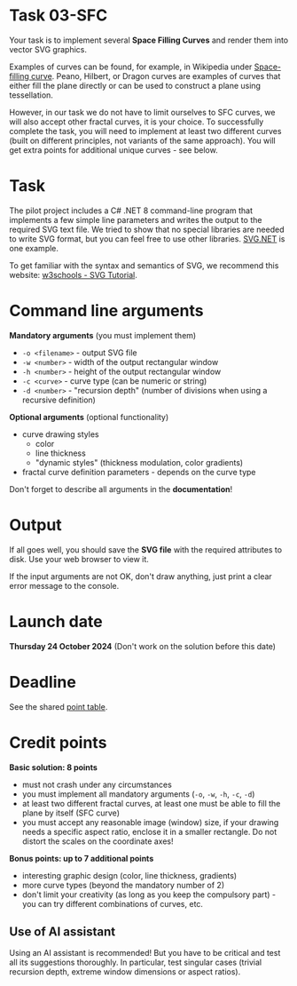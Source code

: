 # Task 03-SFC
Your task is to implement several **Space Filling Curves** and render them into vector
SVG graphics.

Examples of curves can be found, for example, in Wikipedia under
[Space-filling curve](https://en.wikipedia.org/wiki/Space-filling_curve).
Peano, Hilbert, or Dragon curves are examples of curves that either fill the plane
directly or can be used to construct a plane using tessellation.

However, in our task we do not have to limit ourselves to SFC curves, we will
also accept other fractal curves, it is your choice. To successfully complete the task,
you will need to implement at least two different curves (built on different
principles, not variants of the same approach). You will get extra points for
additional unique curves - see below.

# Task
The pilot project includes a C# .NET 8 command-line program that implements
a few simple line parameters and writes the output to the required SVG text file.
We tried to show that no special libraries are needed to write SVG format, but
you can feel free to use other libraries. [SVG.NET](https://github.com/svg-net/SVG)
is one example.

To get familiar with the syntax and semantics of SVG, we recommend this website:
[w3schools - SVG Tutorial](https://www.w3schools.com/graphics/svg_intro.asp).

# Command line arguments
**Mandatory arguments** (you must implement them)
* `-o <filename>` - output SVG file
* `-w <number>` - width of the output rectangular window
* `-h <number>` - height of the output rectangular window
* `-c <curve>` - curve type (can be numeric or string)
* `-d <number>` - "recursion depth" (number of divisions when using a recursive definition)

**Optional arguments** (optional functionality)
* curve drawing styles
  - color
  - line thickness
  - "dynamic styles" (thickness modulation, color gradients)
* fractal curve definition parameters - depends on the curve type

Don't forget to describe all arguments in the **documentation**!

# Output
If all goes well, you should save the **SVG file** with the required attributes
to disk. Use your web browser to view it.

If the input arguments are not OK, don't draw anything, just print a
clear error message to the console.

# Launch date
**Thursday 24 October 2024**
(Don't work on the solution before this date)

# Deadline
See the shared [point table](https://docs.google.com/spreadsheets/d/11OnE4a-b27eOJ00pfbsYOk7uSdr0hzKrELs_vFG3a_Q/edit?usp=sharing).

# Credit points
**Basic solution: 8 points**
* must not crash under any circumstances
* you must implement all mandatory arguments (`-o`, `-w`, `-h`, `-c`, `-d`)
* at least two different fractal curves, at least one must be able
  to fill the plane by itself (SFC curve)
* you must accept any reasonable image (window) size, if your drawing needs
  a specific aspect ratio, enclose it in a smaller rectangle. Do not distort
  the scales on the coordinate axes!

**Bonus points: up to 7 additional points**
* interesting graphic design (color, line thickness, gradients)
* more curve types (beyond the mandatory number of 2)
* don't limit your creativity (as long as you keep the compulsory part) - you can
  try different combinations of curves, etc.

## Use of AI assistant
Using an AI assistant is recommended! But you have to be critical and
test all its suggestions thoroughly. In particular, test singular cases
(trivial recursion depth, extreme window dimensions or aspect ratios).
